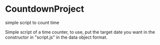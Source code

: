 # CountdownProject
simple script to count time

Simple script of a time counter, to use, put the target date you want in the constructor in "script.js" in the data object format.
